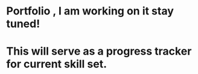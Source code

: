 # Portfolio , I am working on it stay tuned!

# This will serve as a progress tracker for current skill set.
